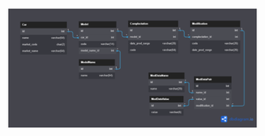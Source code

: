 ![alt text](https://github.com/juster-name/ilcats-pars/blob/570365b3654b36a92e0d32c58b592664a094a664/DB%20Diagram.png?raw=true)

